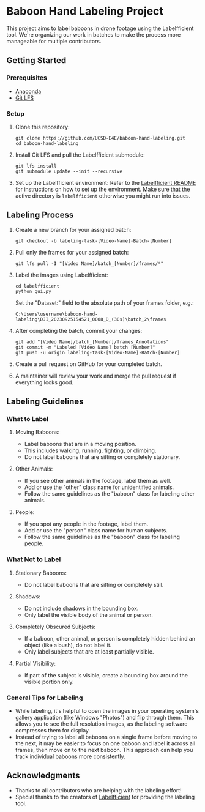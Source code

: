 # Baboon Hand Labeling Project

This project aims to label baboons in drone footage using the Labelfficient tool. We're organizing our work in batches to make the process more manageable for multiple contributors.

## Getting Started

### Prerequisites

- [Anaconda](https://www.anaconda.com/products/distribution)
- [Git LFS](https://git-lfs.github.com/)

### Setup

1. Clone this repository:
   ```
   git clone https://github.com/UCSD-E4E/baboon-hand-labeling.git
   cd baboon-hand-labeling
   ```

2. Install Git LFS and pull the Labelfficient submodule:
   ```
   git lfs install
   git submodule update --init --recursive
   ```

3. Set up the Labelfficient environment:
   Refer to the [Labelfficient README](labelfficient/README.md) for instructions on how to set up the environment.
   Make sure that the active directory is `labelfficient` otherwise you might run into issues.

## Labeling Process

1. Create a new branch for your assigned batch:
   ```
   git checkout -b labeling-task-[Video-Name]-Batch-[Number]
   ```

2. Pull only the frames for your assigned batch:
   ```
   git lfs pull -I "[Video Name]/batch_[Number]/frames/*"
   ```

3. Label the images using Labelfficient:
   ```
   cd labelfficient
   python gui.py
   ```
   Set the "Dataset:" field to the absolute path of your frames folder, e.g.:
   ```
   C:\Users\username\baboon-hand-labeling\DJI_20230925154521_0008_D_(30s)\batch_2\frames
   ```

4. After completing the batch, commit your changes:
   ```
   git add "[Video Name]/batch_[Number]/frames_Annotations"
   git commit -m "Labeled [Video Name] batch [Number]"
   git push -u origin labeling-task-[Video-Name]-Batch-[Number]
   ```

5. Create a pull request on GitHub for your completed batch.

6. A maintainer will review your work and merge the pull request if everything looks good.

## Labeling Guidelines

### What to Label

1. Moving Baboons: 
   - Label baboons that are in a moving position.
   - This includes walking, running, fighting, or climbing.
   - Do not label baboons that are sitting or completely stationary.

2. Other Animals:
   - If you see other animals in the footage, label them as well.
   - Add or use the "other" class name for unidentified animals.
   - Follow the same guidelines as the "baboon" class for labeling other animals.

3. People:
   - If you spot any people in the footage, label them.
   - Add or use the "person" class name for human subjects.
   - Follow the same guidelines as the "baboon" class for labeling people.

### What Not to Label

1. Stationary Baboons:
   - Do not label baboons that are sitting or completely still.

2. Shadows:
   - Do not include shadows in the bounding box.
   - Only label the visible body of the animal or person.

3. Completely Obscured Subjects:
   - If a baboon, other animal, or person is completely hidden behind an object (like a bush), do not label it.
   - Only label subjects that are at least partially visible.

4. Partial Visibility:
   - If part of the subject is visible, create a bounding box around the visible portion only.

### General Tips for Labeling

- While labeling, it's helpful to open the images in your operating system's gallery application (like Windows "Photos") and flip through them. This allows you to see the full resolution images, as the labeling software compresses them for display.
- Instead of trying to label all baboons on a single frame before moving to the next, it may be easier to focus on one baboon and label it across all frames, then move on to the next baboon. This approach can help you track individual baboons more consistently.

## Acknowledgments

- Thanks to all contributors who are helping with the labeling effort!
- Special thanks to the creators of [Labelfficient](https://github.com/dajes/labelfficient) for providing the labeling tool.